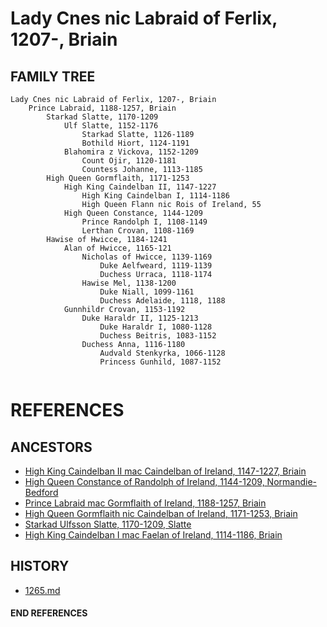 # Lady Cnes nic Labraid of Ferlix, 1207-, Briain

## FAMILY TREE 
```
Lady Cnes nic Labraid of Ferlix, 1207-, Briain
	Prince Labraid, 1188-1257, Briain
        Starkad Slatte, 1170-1209
            Ulf Slatte, 1152-1176
                Starkad Slatte, 1126-1189            
                Bothild Hiort, 1124-1191
            Blahomira z Vickova, 1152-1209
                Count Ojir, 1120-1181
                Countess Johanne, 1113-1185
        High Queen Gormflaith, 1171-1253
            High King Caindelban II, 1147-1227
                High King Caindelban I, 1114-1186
                High Queen Flann nic Rois of Ireland, 55
            High Queen Constance, 1144-1209
                Prince Randolph I, 1108-1149
                Lerthan Crovan, 1108-1169
        Hawise of Hwicce, 1184-1241
            Alan of Hwicce, 1165-121
                Nicholas of Hwicce, 1139-1169
                	Duke Aelfweard, 1119-1139
                	Duchess Urraca, 1118-1174
                Hawise Mel, 1138-1200
                	Duke Niall, 1099-1161
                	Duchess Adelaide, 1118, 1188
            Gunnhildr Crovan, 1153-1192
                Duke Haraldr II, 1125-1213
                	Duke Haraldr I, 1080-1128
                	Duchess Beitris, 1083-1152
                Duchess Anna, 1116-1180
                	Audvald Stenkyrka, 1066-1128
                	Princess Gunhild, 1087-1152
         
```


# REFERENCES

## ANCESTORS
* [High King Caindelban II mac Caindelban of Ireland, 1147-1227, Briain](caindelban_ii_mac_caindelban_1147.md)
* [High Queen Constance of Randolph of Ireland, 1144-1209, Normandie-Bedford](constance_randolph_1144.md)
* [Prince Labraid mac Gormflaith of Ireland, 1188-1257, Briain](labraid_mac_gormflaith_1188.md)
* [High Queen Gormflaith nic Caindelban of Ireland, 1171-1253, Briain](gormflaith_nic_caindelban_1171.md)
* [Starkad Ulfsson Slatte, 1170-1209, Slatte](starkad_ulfsson_1170.md)
* [High King Caindelban I mac Faelan of Ireland, 1114-1186, Briain](caindelban_i_mac_faelan_1114.md)

## HISTORY
* [1265.md](../h/1265.md)
#### END REFERENCES